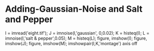 # Adding-Gaussian-Noise and Salt and Pepper

I = imread('eight.tif');
J = imnoise(I,'gaussian', 0,0.02);
K = histeq(I);
L = imnoise(I,'salt & pepper',0.05);
M = histeq(L);
figure, imshow(I);
figure, imshow(J);
figure, imshow(M);
imshowpair(I,K,'montage')
axis off
